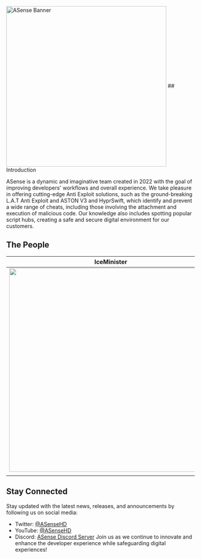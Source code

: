<!-- ASense - Enhancing Developer's Workflows and Experience -->
<img src="/../../blob/main/Icons/ASenseBanner.png" align="center" height="428" alt="ASense Banner">
## Introduction

ASense is a dynamic and imaginative team created in 2022 with the goal of improving developers' workflows and overall experience. We take pleasure in offering cutting-edge Anti Exploit solutions, such as the ground-breaking L.A.T Anti Exploit and ASTON V3 and HyprSwift, which identify and prevent a wide range of cheats, including those involving the attachment and execution of malicious code. Our knowledge also includes spotting popular script hubs, creating a safe and secure digital environment for our customers.

## The People

| IceMinister                                                       | Liker                                                       | TheFrenchTechMan                                                       | Unlimited                                                       |
|-------------------------------------------------------------------|-------------------------------------------------------------|------------------------------------------------------------------------|-----------------------------------------------------------------|
| <img src="/../../blob/main/Icons/IceMinister.png" align="center" height="543" width="543"> | <img src="/../../blob/main/Icons/Liker.png" align="center" height="543" width="543"> | <img src="/../../blob/main/Icons/TheFrenchTechMan.png" align="center" height="543" width="543"> | <img src="/../../blob/main/Icons/Unlimited.png" align="center" height="543" width="543"> |
|                                                                   |                                                             |                                                                        |                                                                 |

## Stay Connected

Stay updated with the latest news, releases, and announcements by following us on social media:
- Twitter: [@ASenseHD](https://twitter.com/ASenseHD)
- YouTube: [@ASenseHD](https://youtube.com/@ASenseHD)
- Discord: [ASense Discord Server](https://discord.gg/JED4AcdDjQ)
Join us as we continue to innovate and enhance the developer experience while safeguarding digital experiences!

